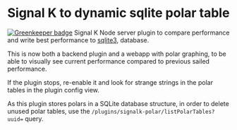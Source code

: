 # Signal K to dynamic sqlite polar table

[![Greenkeeper badge](https://badges.greenkeeper.io/joabakk/signalk-polar.svg)](https://greenkeeper.io/)
Signal K Node server plugin to compare performance and write best performance to  [sqlite3](https://www.sqlite.org/), database.

This is now both a backend plugin and a webapp with polar graphing, to be able to visually see current performance compared to previous sailed performance.

If the plugin stops, re-enable it and look for strange strings in the polar tables in the plugin config view.

As this plugin stores polars in a SQLite database structure, in order to delete unused polar tables, use the `/plugins/signalk-polar/listPolarTables?uuid=` query.
